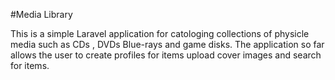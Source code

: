 #Media Library 

This is a simple Laravel application for catologing collections of physicle media such as CDs , DVDs Blue-rays and game disks. The application so far allows the user to create profiles for items upload cover images and search for items.  